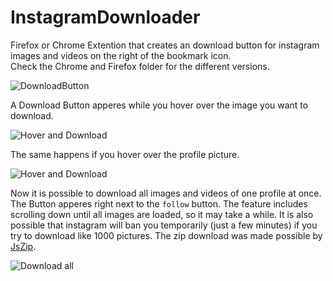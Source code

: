 # InstagramDownloader

Firefox or Chrome Extention that creates an download button for instagram images and videos on the right of the bookmark icon.  
Check the Chrome and Firefox folder for the different versions.

![DownloadButton](https://i.imgur.com/IG7Im8F.jpg)

A Download Button apperes while you hover over the image you want to download.

![Hover and Download](https://i.imgur.com/ZFA6ct0.jpg)


The same happens if you hover over the profile picture.

![Hover and Download](https://i.imgur.com/axnMJgD.png)


Now it is possible to download all images and videos of one profile at once. The Button apperes right next to the `follow` button.  The feature includes scrolling down until all images are loaded, so it may take a while. It is also possible that instagram will ban you temporarily (just a few minutes) if you try to download like 1000 pictures. The zip download was made possible by [JsZip](https://github.com/Stuk/jszip).

![Download all](https://i.imgur.com/8DFcGVp.png)

